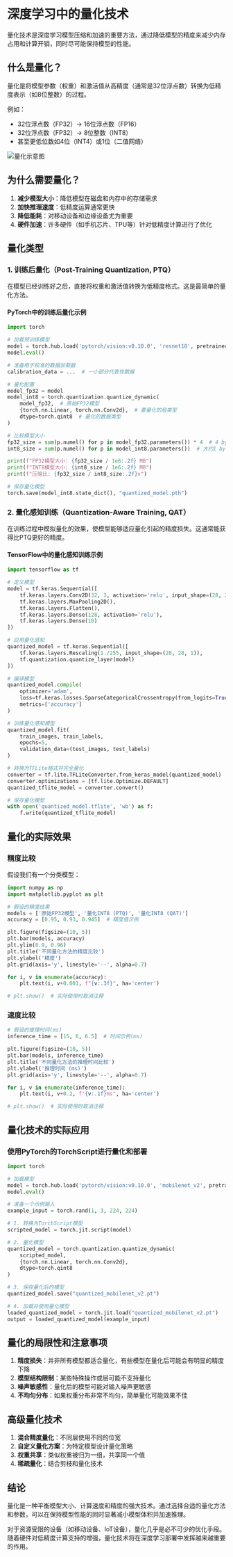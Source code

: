 # 深度学习中的量化技术

量化技术是深度学习模型压缩和加速的重要方法，通过降低模型的精度来减少内存占用和计算开销，同时尽可能保持模型的性能。

## 什么是量化？

量化是将模型参数（权重）和激活值从高精度（通常是32位浮点数）转换为低精度表示（如8位整数）的过程。

例如：
- 32位浮点数（FP32）→ 16位浮点数（FP16）
- 32位浮点数（FP32）→ 8位整数（INT8）
- 甚至更低位数如4位（INT4）或1位（二值网络）

![量化示意图](https://mermaid.ink/img/pako:eNptkU1qwzAQha8iZpVC7QuILLJpSaGbQjYNXRiPbAvZcvVjSDB390iOm0C9kOa9efM0o4NaG44VqCfnbL8mlCeDd9Hbk7g2nIPz0ZDFXvQj9hgCbYVGnNDFXrQEPQZNnYjeR4-8wOI0w8QTL4bWQh-x_7BgLs2UNiflbG_Yaa-cT2S1ORMtVHMtWuYd5yAYCyJD4T98rg9_sMvZbmRnyHbH0-v4LTpNxvIsw5WN7uBZWrMWPTn-P3u3FyuYYwZajZnSWGH3oa-3ulFsalBPMuYtZXBGc9rVDiLJyGHfJ6gSJlBPadkDVBdMzSFvLUVQT25QUPmapCrXKSRQRz8Y9FBdcN5eoXoH4BuSDw?type=png)

## 为什么需要量化？

1. **减少模型大小**：降低模型在磁盘和内存中的存储需求
2. **加快推理速度**：低精度运算通常更快
3. **降低能耗**：对移动设备和边缘设备尤为重要
4. **硬件加速**：许多硬件（如手机芯片、TPU等）针对低精度计算进行了优化

## 量化类型

### 1. 训练后量化（Post-Training Quantization, PTQ）

在模型已经训练好之后，直接将权重和激活值转换为低精度格式。这是最简单的量化方法。

#### PyTorch中的训练后量化示例

```python
import torch

# 加载预训练模型
model = torch.hub.load('pytorch/vision:v0.10.0', 'resnet18', pretrained=True)
model.eval()

# 准备用于校准的数据加载器
calibration_data = ...  # 一小部分代表性数据

# 量化配置
model_fp32 = model
model_int8 = torch.quantization.quantize_dynamic(
    model_fp32,  # 原始FP32模型
    {torch.nn.Linear, torch.nn.Conv2d},  # 要量化的层类型
    dtype=torch.qint8  # 量化的数据类型
)

# 比较模型大小
fp32_size = sum(p.numel() for p in model_fp32.parameters()) * 4  # 4 bytes per FP32 number
int8_size = sum(p.numel() for p in model_int8.parameters())  # 大约1 byte per INT8 number

print(f"FP32模型大小: {fp32_size / 1e6:.2f} MB")
print(f"INT8模型大小: {int8_size / 1e6:.2f} MB")
print(f"压缩比: {fp32_size / int8_size:.2f}x")

# 保存量化模型
torch.save(model_int8.state_dict(), "quantized_model.pth")
```

### 2. 量化感知训练（Quantization-Aware Training, QAT）

在训练过程中模拟量化的效果，使模型能够适应量化引起的精度损失。这通常能获得比PTQ更好的精度。

#### TensorFlow中的量化感知训练示例

```python
import tensorflow as tf

# 定义模型
model = tf.keras.Sequential([
    tf.keras.layers.Conv2D(32, 3, activation='relu', input_shape=(28, 28, 1)),
    tf.keras.layers.MaxPooling2D(),
    tf.keras.layers.Flatten(),
    tf.keras.layers.Dense(128, activation='relu'),
    tf.keras.layers.Dense(10)
])

# 应用量化感知
quantized_model = tf.keras.Sequential([
    tf.keras.layers.Rescaling(1./255, input_shape=(28, 28, 1)),
    tf.quantization.quantize_layer(model)
])

# 编译模型
quantized_model.compile(
    optimizer='adam',
    loss=tf.keras.losses.SparseCategoricalCrossentropy(from_logits=True),
    metrics=['accuracy']
)

# 训练量化感知模型
quantized_model.fit(
    train_images, train_labels,
    epochs=5,
    validation_data=(test_images, test_labels)
)

# 转换为TFLite格式并完全量化
converter = tf.lite.TFLiteConverter.from_keras_model(quantized_model)
converter.optimizations = [tf.lite.Optimize.DEFAULT]
quantized_tflite_model = converter.convert()

# 保存量化模型
with open('quantized_model.tflite', 'wb') as f:
    f.write(quantized_tflite_model)
```

## 量化的实际效果

### 精度比较

假设我们有一个分类模型：

```python
import numpy as np
import matplotlib.pyplot as plt

# 假设的精度结果
models = ['原始FP32模型', '量化INT8 (PTQ)', '量化INT8 (QAT)']
accuracy = [0.95, 0.93, 0.945]  # 精度值示例

plt.figure(figsize=(10, 5))
plt.bar(models, accuracy)
plt.ylim(0.9, 0.96)
plt.title('不同量化方法的精度比较')
plt.ylabel('精度')
plt.grid(axis='y', linestyle='--', alpha=0.7)

for i, v in enumerate(accuracy):
    plt.text(i, v+0.001, f"{v:.3f}", ha='center')

# plt.show()  # 实际使用时取消注释
```

### 速度比较

```python
# 假设的推理时间(ms)
inference_time = [15, 6, 6.5]  # 时间示例(ms)

plt.figure(figsize=(10, 5))
plt.bar(models, inference_time)
plt.title('不同量化方法的推理时间比较')
plt.ylabel('推理时间 (ms)')
plt.grid(axis='y', linestyle='--', alpha=0.7)

for i, v in enumerate(inference_time):
    plt.text(i, v+0.2, f"{v:.1f}ms", ha='center')

# plt.show()  # 实际使用时取消注释
```

## 量化技术的实际应用

### 使用PyTorch的TorchScript进行量化和部署

```python
import torch

# 加载模型
model = torch.hub.load('pytorch/vision:v0.10.0', 'mobilenet_v2', pretrained=True)
model.eval()

# 准备一个示例输入
example_input = torch.rand(1, 3, 224, 224)

# 1. 转换为TorchScript模型
scripted_model = torch.jit.script(model)

# 2. 量化模型
quantized_model = torch.quantization.quantize_dynamic(
    scripted_model,
    {torch.nn.Linear, torch.nn.Conv2d},
    dtype=torch.qint8
)

# 3. 保存量化后的模型
quantized_model.save("quantized_mobilenet_v2.pt")

# 4. 加载并使用量化模型
loaded_quantized_model = torch.jit.load("quantized_mobilenet_v2.pt")
output = loaded_quantized_model(example_input)
```

## 量化的局限性和注意事项

1. **精度损失**：并非所有模型都适合量化，有些模型在量化后可能会有明显的精度下降
2. **模型结构限制**：某些特殊操作或层可能不支持量化
3. **噪声敏感性**：量化后的模型可能对输入噪声更敏感
4. **不均匀分布**：如果权重分布非常不均匀，简单量化可能效果不佳

## 高级量化技术

1. **混合精度量化**：不同层使用不同的位宽
2. **自定义量化方案**：为特定模型设计量化策略
3. **权重共享**：类似权重被归为一组，共享同一个值
4. **稀疏量化**：结合剪枝和量化技术

## 结论

量化是一种平衡模型大小、计算速度和精度的强大技术。通过选择合适的量化方法和参数，可以在保持模型性能的同时显著减小模型体积并加速推理。

对于资源受限的设备（如移动设备、IoT设备），量化几乎是必不可少的优化手段。随着硬件对低精度计算支持的增强，量化技术将在深度学习部署中发挥越来越重要的作用。